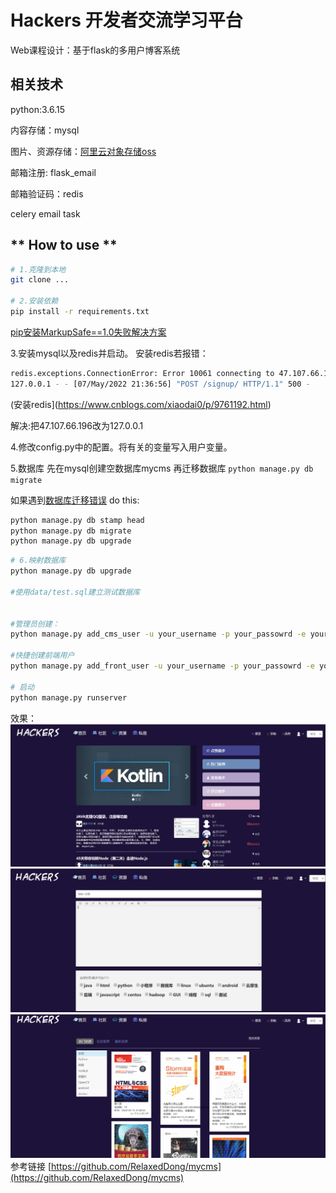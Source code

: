 # Hackers 开发者交流学习平台
Web课程设计：基于flask的多用户博客系统
## 相关技术

python:3.6.15

内容存储：mysql

图片、资源存储：[阿里云对象存储oss](https://blog.csdn.net/Doudou_Mylove/article/details/107060228)

邮箱注册: flask_email 

邮箱验证码：redis

celery email task


## ** How to use **
```bash
# 1.克隆到本地
git clone ...

# 2.安装依赖
pip install -r requirements.txt
```
[pip安装MarkupSafe==1.0失败解决方案](https://blog.csdn.net/h106140873/article/details/104794744/)


3.安装mysql以及redis并启动。
安装redis若报错：
```bash
redis.exceptions.ConnectionError: Error 10061 connecting to 47.107.66.196:6379. 由于目标计算机积极拒绝，无法连接。.
127.0.0.1 - - [07/May/2022 21:36:56] "POST /signup/ HTTP/1.1" 500 -
```
(安装redis](https://www.cnblogs.com/xiaodai0/p/9761192.html)

解决:把47.107.66.196改为127.0.0.1


4.修改config.py中的配置。将有关的变量写入用户变量。


5.数据库
先在mysql创建空数据库mycms
再迁移数据库
`python manage.py db migrate`

如果遇到[数据库迁移错误](https://stackoverflow.com/questions/32798937/cant-migrate-or-upgrade-database-with-flask-migrate-alembic)
do this:

```bash
python manage.py db stamp head
python manage.py db migrate
python manage.py db upgrade

```

```bash
# 6.映射数据库
python manage.py db upgrade

#使用data/test.sql建立测试数据库


#管理员创建：
python manage.py add_cms_user -u your_username -p your_passowrd -e your_email

#快捷创建前端用户
python manage.py add_front_user -u your_username -p your_passowrd -e your_email

# 启动
python manage.py runserver
```
效果：
![首页](pics/img.png)
![发帖](pics/img_1.png)
![资源](pics/img_2.png)
参考链接
[https://github.com/RelaxedDong/mycms](https://github.com/RelaxedDong/mycms)